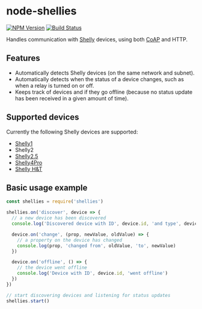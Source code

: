 # node-shellies
[![NPM Version](https://img.shields.io/npm/v/shellies.svg)](https://www.npmjs.com/package/shellies)
[![Build Status](https://travis-ci.org/alexryd/node-shellies.svg?branch=master)](https://travis-ci.org/alexryd/node-shellies)

Handles communication with [Shelly](https://shelly.cloud) devices, using both
[CoAP](http://coap.technology) and HTTP.

## Features
* Automatically detects Shelly devices (on the same network and subnet).
* Automatically detects when the status of a device changes, such as when a
  relay is turned on or off.
* Keeps track of devices and if they go offline (because no status update has
  been received in a given amount of time).

## Supported devices
Currently the following Shelly devices are supported:
* [Shelly1](https://shelly.cloud/shelly1-open-source/)
* Shelly2
* [Shelly2.5](https://shelly.cloud/shelly-25-wifi-smart-relay-roller-shutter-home-automation/)
* [Shelly4Pro](https://shelly.cloud/shelly-4-pro/)
* [Shelly H&T](https://shelly.cloud/shelly-humidity-and-temperature/)

## Basic usage example
```javascript
const shellies = require('shellies')

shellies.on('discover', device => {
  // a new device has been discovered
  console.log('Discovered device with ID', device.id, 'and type', device.type)

  device.on('change', (prop, newValue, oldValue) => {
    // a property on the device has changed
    console.log(prop, 'changed from', oldValue, 'to', newValue)
  })

  device.on('offline', () => {
    // the device went offline
    console.log('Device with ID', device.id, 'went offline')
  })
})

// start discovering devices and listening for status updates
shellies.start()
```
